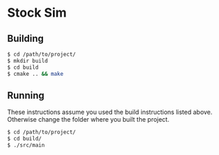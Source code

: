# Stock Sim #

## Building ##

``` bash
$ cd /path/to/project/
$ mkdir build
$ cd build
$ cmake .. && make
```

## Running ##

These instructions assume you used the build instructions listed above.
Otherwise change the folder where you built the project.
``` bash
$ cd /path/to/project/
$ cd build/
$ ./src/main
```
